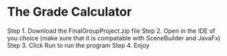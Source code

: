 # The Grade Calculator

Step 1. Download the FinalGroupProject.zip file
Step 2. Open in the IDE of you choice (make sure that it is compatable with SceneBuilder and JavaFx)
Step 3. Click Run to run the program 
Step 4. Enjoy
